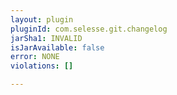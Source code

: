 ```yaml
---
layout: plugin
pluginId: com.selesse.git.changelog
jarSha1: INVALID
isJarAvailable: false
error: NONE
violations: []

---
```

